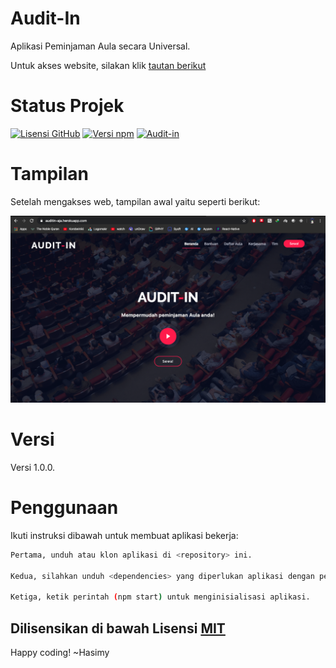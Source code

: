 # Audit-In

Aplikasi Peminjaman Aula secara Universal.

Untuk akses website, silakan klik [tautan berikut](https://auditin-aja.herokuapp.com/)

# Status Projek

[![Lisensi GitHub](https://img.shields.io/badge/License-MIT-yellow.svg)](https://raw.githubusercontent.com/hasimy-as/Audit-In/master/LICENSE)
[![Versi npm](https://img.shields.io/npm/v/npm.svg)](https://www.npmjs.com/)
[![Audit-in](https://img.shields.io/website-up-down-green-red/http/monip.org.svg)](http://auditin-aja.herokuapp.com/)

# Tampilan

Setelah mengakses web, tampilan awal yaitu seperti berikut:

![foto](docs/webView.png)

# Versi

Versi 1.0.0.

# Penggunaan

Ikuti instruksi dibawah untuk membuat aplikasi bekerja:

```sh
Pertama, unduh atau klon aplikasi di <repository> ini.

Kedua, silahkan unduh <dependencies> yang diperlukan aplikasi dengan perintah (npm install --save) di CLI anda.

Ketiga, ketik perintah (npm start) untuk menginisialisasi aplikasi.

```

## Dilisensikan di bawah Lisensi [MIT](https://raw.githubusercontent.com/hasimy-as/Audit-In/master/LICENSE)

Happy coding!
~Hasimy
